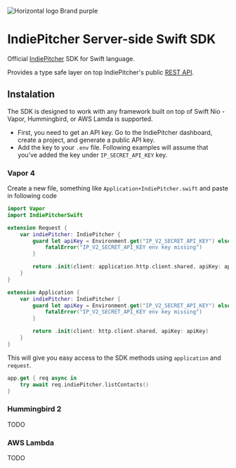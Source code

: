 ![Horizontal logo Brand purple](https://github.com/user-attachments/assets/18beba82-c6e7-4677-87a8-6b374c91bda6)

# IndiePitcher Server-side Swift SDK
Official [IndiePitcher](https://indiepitcher.com) SDK for Swift language.

Provides a type safe layer on top IndiePitcher's public [REST API](https://docs.indiepitcher.com/api-reference/introduction).

## Instalation

The SDK is designed to work with any framework built on top of Swift Nio - Vapor, Hummingbird, or AWS Lamda is supported.

- First, you need to get an API key. Go to the IndiePitcher dashboard, create a project, and generate a public API key.
- Add the key to your `.env` file. Following examples will assume that you've added the key under `IP_SECRET_API_KEY` key.

### Vapor 4
Create a new file, something like `Application+IndiePitcher.swift` and paste in following code
```swift
import Vapor
import IndiePitcherSwift

extension Request {
    var indiePitcher: IndiePitcher {
        guard let apiKey = Environment.get("IP_V2_SECRET_API_KEY") else {
            fatalError("IP_V2_SECRET_API_KEY env key missing")
        }

        return .init(client: application.http.client.shared, apiKey: apiKey)
    }
}

extension Application {
    var indiePitcher: IndiePitcher {
        guard let apiKey = Environment.get("IP_V2_SECRET_API_KEY") else {
            fatalError("IP_V2_SECRET_API_KEY env key missing")
        }

        return .init(client: http.client.shared, apiKey: apiKey)
    }
}
```

This will give you easy access to the SDK methods using `application` and `request`.
```swift
app.get { req async in
    try await req.indiePitcher.listContacts()
}
```


### Hummingbird 2
TODO


### AWS Lambda
TODO


